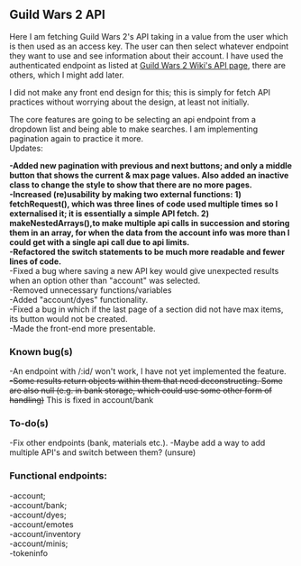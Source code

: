 ## Guild Wars 2 API

Here I am fetching Guild Wars 2's API taking in a value from the user which is then used as an access key.
The user can then select whatever endpoint they want to use and see information about their account.
I have used the authenticated endpoint as listed at <a href="https://wiki.guildwars2.com/wiki/API:API_key"> Guild Wars 2 Wiki's API page</a>, there are others, which I might add later.

I did not make any front end design for this; this is simply for fetch API practices without worrying about the design, at least not initially.

The core features are going to be selecting an api endpoint from a dropdown list and being able to make searches. I am implementing pagination again to practice it more.
<br>
Updates: <br>

<strong>
-Added new pagination with previous and next buttons; and only a middle button that shows the current & max page values. Also added an inactive class to change the style to show that there are no more pages. <br>
-Increased (re)usability by making two external functions: 1) fetchRequest(), which was three lines of code used multiple times so I externalised it; it is essentially a simple API fetch. 2) makeNestedArrays(),to make multiple api calls in succession and storing them in an array, for when the data from the account info was more than I could get with a single api call due to api limits. <br>
-Refactored the switch statements to be much more readable and fewer lines of code. <br>

</strong>
-Fixed a bug where saving a new API key would give unexpected results when an option other than "account" was selected. <br>
-Removed unnecessary functions/variables <br>
-Added "account/dyes" functionality. <br>
-Fixed a bug in which if the last page of a section did not have max items, its button would not be created. <br>
-Made the front-end more presentable.

### Known bug(s)
-An endpoint with /:id/ won't work, I have not yet implemented the feature. <br>
<s>-Some results return objects within them that need deconstructing. Some are also null (e.g. in bank storage, which could use some other form of handling)</s> This is fixed in account/bank

### To-do(s)
-Fix other endpoints (bank, materials etc.).
-Maybe add a way to add multiple API's and switch between them? (unsure)

### Functional endpoints:
-account; <br>
-account/bank; <br>
-account/dyes; <br>
-account/emotes <br>
-account/inventory<br>
-account/minis; <br>
-tokeninfo <br>